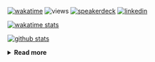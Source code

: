 [![wakatime](https://wakatime.com/badge/user/ddf27f94-292a-4343-b7eb-1143a4c6cf87.svg)](https://wakatime.com/@ddf27f94-292a-4343-b7eb-1143a4c6cf87)
![views](https://komarev.com/ghpvc/?username=chck&color=blueviolet)
[![speakerdeck](https://img.shields.io/badge/Speaker_Deck-chck-8a2be2?style=flat-square&logo=speaker-deck)](https://speakerdeck.com/chck)
[![linkedin](https://img.shields.io/badge/LinkedIn-chck-8a2be2?style=flat-square&logo=linkedin)](https://www.linkedin.com/in/chck/)

[![wakatime stats](https://github-readme-stats-nine-umber-51.vercel.app/api/wakatime?username=chck&layout=compact&count_private=true&hide_title=true&hide=Other&theme=buefy&langs_count=14)](https://wakatime.com/@chck?rank=me)

[![github stats](https://github-readme-stats-nine-umber-51.vercel.app/api?username=chck&count_private=true&show_icons=true&hide_title=true&theme=buefy)](https://github.com/anuraghazra/github-readme-stats)

<details>
  <summary><b>Read more</b></summary>
  <br>

  <!--START_SECTION:waka-->
**🐱 My GitHub Data** 

> 📦 132.9 kB Used in GitHub's Storage 
 > 
> 💼 Opted to Hire
 > 
> 📜 133 Public Repositories 
 > 
> 🔑 24 Private Repositories 
 > 
**I'm a Night 🦉** 

```text
🌞 Morning                1716 commits        █████░░░░░░░░░░░░░░░░░░░░   19.29 % 
🌆 Daytime                2621 commits        ███████░░░░░░░░░░░░░░░░░░   29.46 % 
🌃 Evening                2379 commits        ███████░░░░░░░░░░░░░░░░░░   26.74 % 
🌙 Night                  2181 commits        ██████░░░░░░░░░░░░░░░░░░░   24.51 % 
```
📅 **I'm Most Productive on Thursday** 

```text
Monday                   1483 commits        ████░░░░░░░░░░░░░░░░░░░░░   16.67 % 
Tuesday                  1571 commits        ████░░░░░░░░░░░░░░░░░░░░░   17.66 % 
Wednesday                1732 commits        █████░░░░░░░░░░░░░░░░░░░░   19.47 % 
Thursday                 1910 commits        █████░░░░░░░░░░░░░░░░░░░░   21.47 % 
Friday                   950 commits         ███░░░░░░░░░░░░░░░░░░░░░░   10.68 % 
Saturday                 528 commits         █░░░░░░░░░░░░░░░░░░░░░░░░   05.93 % 
Sunday                   723 commits         ██░░░░░░░░░░░░░░░░░░░░░░░   08.13 % 
```


📊 **This Week I Spent My Time On** 

```text
💬 Programming Languages: 
Other                    10 hrs 19 mins      ████████████░░░░░░░░░░░░░   49.47 % 
Python                   5 hrs 2 mins        ██████░░░░░░░░░░░░░░░░░░░   24.14 % 
Rust                     1 hr 33 mins        ██░░░░░░░░░░░░░░░░░░░░░░░   07.50 % 
TOML                     1 hr 28 mins        ██░░░░░░░░░░░░░░░░░░░░░░░   07.10 % 
YAML                     1 hr 3 mins         █░░░░░░░░░░░░░░░░░░░░░░░░   05.07 % 

🔥 Editors: 
Chrome                   13 hrs 49 mins      █████████████████░░░░░░░░   66.33 % 
PyCharm                  5 hrs 7 mins        ██████░░░░░░░░░░░░░░░░░░░   24.61 % 
RustRover                1 hr 15 mins        ██░░░░░░░░░░░░░░░░░░░░░░░   06.08 % 
Neovim                   37 mins             █░░░░░░░░░░░░░░░░░░░░░░░░   02.98 % 
Zed                      0 secs              ░░░░░░░░░░░░░░░░░░░░░░░░░   00.00 % 
```

**I Mostly Code in Python** 

```text
Python                   47 repos            ████████░░░░░░░░░░░░░░░░░   33.57 % 
Jupyter Notebook         19 repos            ███░░░░░░░░░░░░░░░░░░░░░░   13.57 % 
Ruby                     11 repos            ██░░░░░░░░░░░░░░░░░░░░░░░   07.86 % 
HCL                      6 repos             █░░░░░░░░░░░░░░░░░░░░░░░░   04.29 % 
TypeScript               6 repos             █░░░░░░░░░░░░░░░░░░░░░░░░   04.29 % 
```



**Timeline**

![Lines of Code chart](https://raw.githubusercontent.com/chck/chck/main/assets/bar_graph.png)


 Last Updated on 2025-08-27 02:05 UTC
<!--END_SECTION:waka-->
</details>

